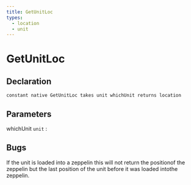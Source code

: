 ```yaml
---
title: GetUnitLoc
types:
  - location
  - unit
---
```


# GetUnitLoc

## Declaration

```jass
constant native GetUnitLoc takes unit whichUnit returns location
```

## Parameters
whichUnit `unit`
: 

## Bugs 
If the unit is loaded into a zeppelin this will not return the positionof the zeppelin but the last position of the unit before it was loaded intothe zeppelin.
